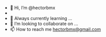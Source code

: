 - 👋 Hi, I’m @hectorbmx
- 
- 🌱 Always currently learning ...
- 💞️ I’m looking to collaborate on ...
- 📫 How to reach me hectorbmx@gmail.com

<!---
hectorbmx/hectorbmx is a ✨ special ✨ repository because its `README.md` (this file) appears on your GitHub profile.
You can click the Preview link to take a look at your changes.
--->
